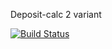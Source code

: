 Deposit-calc 2 variant

[![Build Status](https://travis-ci.org/besovka666/deposit-calc.svg?branch=travis)](https://travis-ci.org/besovka666/deposit-calc)
